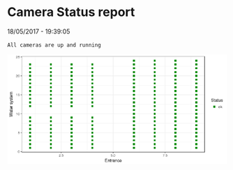 Camera Status report
================
18/05/2017 - 19:39:05

    All cameras are up and running

![](camreport_files/figure-markdown_github/unnamed-chunk-2-1.png)
